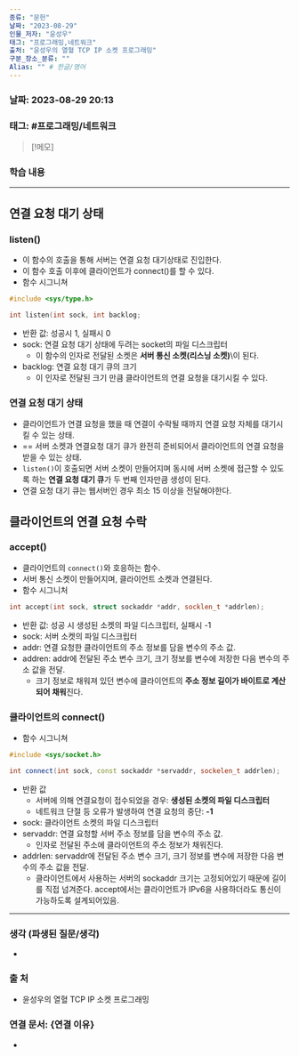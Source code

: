 ```yaml
---
종류: "문헌"
날짜: "2023-08-29"
인물_저자: "윤성우"
태그: "프로그래밍,네트워크"
출처: "윤성우의 열혈 TCP IP 소켓 프로그래밍"
구분_장소_분류: ""
Alias: "" # 한글/영어
---
```


### 날짜: 2023-08-29 20:13
### 태그: #프로그래밍/네트워크

>[!메모]
> 

### 학습 내용
---
## 연결 요청 대기 상태
### listen()
- 이 함수의 호출을 통해 서버는 연결 요청 대기상태로 진입한다.
- 이 함수 호출 이후에 클라이언트가 connect()를 할 수 있다.
- 함수 시그니쳐
```c++
#include <sys/type.h>

int listen(int sock, int backlog;
```
- 반환 값: 성공시 1, 실패시 0
- sock: 연결 요청 대기 상태에 두려는 socket의 파일 디스크립터
	- 이 함수의 인자로 전달된 소켓은 **서버 통신 소켓(리스닝 소켓)**\이 된다. 
- backlog: 연결 요청 대기 큐의 크기
	- 이 인자로 전달된 크기 만큼 클라이언트의 연결 요청을 대기시킬 수 있다.
### 연결 요청 대기 상태
- 클라이언트가 연결 요청을 했을 때 연결이 수락될 때까지 연결 요청 자체를 대기시킬 수 있는 상태.
- == 서버 소켓과 연결요청 대기 큐가 완전히 준비되어서 클라이언트의 연결 요청을 받을 수 있는 상태.
- `listen()`이 호출되면 서버 소켓이 만들어지며 동시에 서버 소켓에 접근할 수 있도록 하는 **연결 요청 대기 큐**가 두 번째 인자만큼 생성이 된다.
- 연결 요청 대기 큐는 웹서버인 경우 최소 15 이상을 전달해야한다.
## 클라이언트의 연결 요청 수락
### accept()
- 클라이언트의 `connect()`와 호응하는 함수.
- 서버 통신 소켓이 만들어지며, 클라이언트 소켓과 연결된다.
- 함수 시그니처
```c++
int accept(int sock, struct sockaddr *addr, socklen_t *addrlen);
```
- 반환 값: 성공 시 생성된 소켓의 파일 디스크립터, 실패시 -1
- sock: 서버 소켓의 파일 디스크립터
- addr: 연결 요청한 클라이언트의 주소 정보를 담을 변수의 주소 값.
- addren: addr에 전달된 주소 변수 크기, 크기 정보를 변수에 저장한 다음 변수의 주소 값을 전달.
	- 크기 정보로 채워져 있던 변수에 클라이언트의 **주소 정보 길이가 바이트로 계산되어 채워**진다.
### 클라이언트의 connect()
- 함수 시그니쳐
```c++
#include <sys/socket.h>

int connect(int sock, const sockaddr *servaddr, sockelen_t addrlen);
```
- 반환 값
	- 서버에 의해 연결요청이 접수되었을 경우: **생성된 소켓의 파일 디스크립터**
	- 네트워크 단절 등 오류가 발생하여 연결 요청의 중단: **-1**
- sock: 클라이언트 소켓의 파일 디스크립터
- servaddr: 연결 요청할 서버 주소 정보를 담을 변수의 주소 값.
	- 인자로 전달된 주소에 클라이언트의 주소 정보가 채워진다.
- addrlen: servaddr에 전달된 주소 변수 크기, 크기 정보를 변수에 저장한 다음 변수의 주소 값을 전달.
	- 클라이언트에서 사용하는 서버의 sockaddr 크기는 고정되어있기 때문에 길이를 직접 넘겨준다. accept에서는 클라이언트가 IPv6을 사용하더라도 통신이 가능하도록 설계되어있음.
---
### 생각 (파생된 질문/생각)
- 
### 출 처
- 윤성우의 열혈 TCP IP 소켓 프로그래밍

### 연결 문서: {연결 이유}
- 